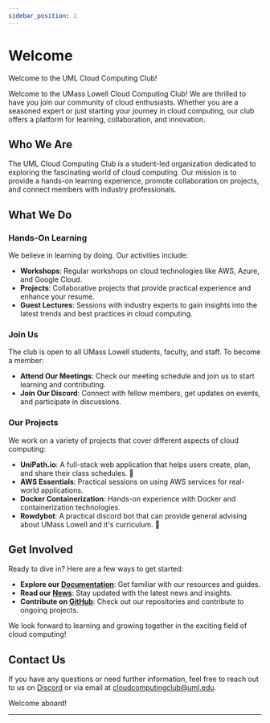 ```yaml
---
sidebar_position: 1
---
```


# Welcome 
Welcome to the UML Cloud Computing Club!

Welcome to the UMass Lowell Cloud Computing Club! We are thrilled to have you join our community of cloud enthusiasts. Whether you are a seasoned expert or just starting your journey in cloud computing, our club offers a platform for learning, collaboration, and innovation.

## Who We Are

The UML Cloud Computing Club is a student-led organization dedicated to exploring the fascinating world of cloud computing. Our mission is to provide a hands-on learning experience, promote collaboration on projects, and connect members with industry professionals.

## What We Do

### Hands-On Learning

We believe in learning by doing. Our activities include:
- **Workshops**: Regular workshops on cloud technologies like AWS, Azure, and Google Cloud.
- **Projects**: Collaborative projects that provide practical experience and enhance your resume.
- **Guest Lectures**: Sessions with industry experts to gain insights into the latest trends and best practices in cloud computing.

### Join Us

The club is open to all UMass Lowell students, faculty, and staff. To become a member:
- **Attend Our Meetings**: Check our meeting schedule and join us to start learning and contributing.
- **Join Our Discord**: Connect with fellow members, get updates on events, and participate in discussions.

### Our Projects

We work on a variety of projects that cover different aspects of cloud computing:
- **UniPath.io**: A full-stack web application that helps users create, plan, and share their class schedules. 📆
- **AWS Essentials**: Practical sessions on using AWS services for real-world applications.
- **Docker Containerization**: Hands-on experience with Docker and containerization technologies.
- **Rowdybot**: A practical discord bot that can provide general advising about UMass Lowell and it's curriculum. 🤖


## Get Involved

Ready to dive in? Here are a few ways to get started:
- **Explore our [Documentation](https://UMLCloudComputing.github.io/docs/welcome)**: Get familiar with our resources and guides.
- **Read our [News](https://umasslowellclubs.campuslabs.com/engage/organization/cloudcomputingclub/events)**: Stay updated with the latest news and insights.
- **Contribute on [GitHub](https://github.com/UMLCloudComputing)**: Check out our repositories and contribute to ongoing projects.

We look forward to learning and growing together in the exciting field of cloud computing!

## Contact Us

If you have any questions or need further information, feel free to reach out to us on [Discord](https://discord.gg/WC2NdqYtDt) or via email at cloudcomputingclub@uml.edu.

Welcome aboard!

---

